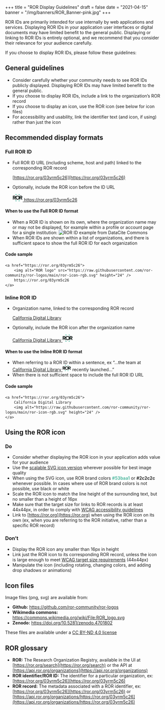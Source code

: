 +++
title = "ROR Display Guidelines"
draft = false
date = "2021-04-15"
banner = "/img/banners/ROR_Banner-pink.jpg"
+++

ROR IDs are primarily intended for use internally by web applications and services. Displaying ROR IDs in your application user interfaces or digital documents may have limited benefit to the general public. Displaying or linking to ROR IDs is entirely optional, and we recommend that you consider their relevance for your audience carefully.

If you choose to display ROR IDs, please follow these guidelines:

## General guidelines

- Consider carefully whether your community needs to see ROR IDs publicly displayed.  Displaying ROR IDs  may have limited benefit to the general public.
- If you choose to display ROR IDs, include a link to the organization’s ROR record
- If you choose to display an icon, use the ROR  icon (see below for icon files)
- For accessibility and usability, link the identifier text (and icon, if using) rather than just the icon

## Recommended display formats

### Full ROR ID

- Full ROR ID URL (including scheme, host and path) linked to the corresponding ROR record

    [https://ror.org/03yrm5c26](https://ror.org/03yrm5c26)
- Optionally, include the ROR icon before the ID URL

    <p>
        <a href="https://ror.org/03yrm5c26">
            <img alt="ROR logo" src="https://raw.githubusercontent.com/ror-community/ror-logos/main/ror-icon-rgb.svg" height="24">
            https://ror.org/03yrm5c26
        </a>
    </p>

#### When to use the Full ROR ID format

- When a ROR ID is shown on its own, where the organization name may or may not be displayed, for example within a profile or account page for a single institution:
    ![ROR ID example from DataCite Commons](/img/ror-cdl-commons-ex.png)
- When ROR IDs are shown within a list of organizations, and there is sufficient space to show the full ROR ID for each organization

#### Code sample

    <a href="https://ror.org/03yrm5c26">
        <img alt="ROR logo" src="https://raw.githubusercontent.com/ror-community/ror-logos/main/ror-icon-rgb.svg" height="24" />
        https://ror.org/03yrm5c26
    </a>

### Inline ROR ID

- Organization name, linked to the corresponding ROR record

    [California Digital Library](https://ror.org/03yrm5c26)
- Optionally, include the ROR icon after the organization name

    <p>
        <a href="https://ror.org/03yrm5c26">
            California Digital Library
            <img alt="ROR logo" src="https://raw.githubusercontent.com/ror-community/ror-logos/main/ror-icon-rgb.svg" height="24">
        </a>
    </p>

#### When to use the Inline ROR ID format

- When referring to a ROR ID within a sentence, ex “...the team at <a href="https://ror.org/03yrm5c26">California Digital Library <img alt="ROR logo" src="https://raw.githubusercontent.com/ror-community/ror-logos/main/ror-icon-rgb.svg" height="20"></a> recently launched…”
- When there is not sufficient space to include the full ROR ID URL

#### Code sample

    <a href="https://ror.org/03yrm5c26">
        California Digital Library
        <img alt="https://raw.githubusercontent.com/ror-community/ror-logos/main/ror-icon-rgb.svg" height="24" />
    </a>

## Using the ROR icon

### Do

- Consider whether displaying the ROR icon in your application adds value for your audience
- Use the [scalable SVG icon version](https://raw.githubusercontent.com/ror-community/ror-logos/main/ror-icon-rgb.svg) wherever possible for best image quality
- When using the SVG icon, use ROR brand colors <span style="color:#53baa1;font-weight:bold">#53baa1</span> or <span style="color:#2c2c2c;font-weight:bold">#2c2c2c</span> whenever possible. In cases where use of ROR brand colors is not possible, use black or white
- Scale the ROR icon to match the line height of the surrounding text, but no smaller than a height of 16px
- Make sure that the target size for links to ROR records is at least 44x44px, in order to comply with [WCAG accessibility guidelines](https://www.w3.org/WAI/WCAG21/quickref/?showtechniques=255#target-size)
- Link to [https://ror.org](https://ror.org) when using the ROR icon on its own (ex, when you are referring to the ROR initiative, rather than a specific ROR record)

### Don’t
- Display the ROR icon any smaller than 16px in height
- Link just the ROR icon to its corresponding ROR record, unless the icon is large enough to meet [WCAG target size requirements](https://www.w3.org/WAI/WCAG21/quickref/?showtechniques=255#target-size) (44x44px)
- Manipulate the icon (including rotating, changing colors, and adding drop shadows or animations)

## Icon files
Image files (png, svg) are available from:
- **Github:** https://github.com/ror-community/ror-logos
- **Wikimedia commons:**  https://commons.wikimedia.org/wiki/File:ROR_logo.svg
- **Zenodo:** https://doi.org/10.5281/zenodo.4701802

These files are available under a [CC BY-ND 4.0 license](https://creativecommons.org/licenses/by-nd/4.0/)

## ROR glossary

- **ROR:** The Research Organization Registry, available in the UI at [https://ror.org/search](https://ror.org/search) or the API at [https://api.ror.org/organizations](https://api.ror.org/organizations)
- **ROR identifier/ROR ID:** The identifier for a particular organization, ex: [https://ror.org/03yrm5c26](https://ror.org/03yrm5c26)
- **ROR record:** The metadata associated with a ROR identifier, ex:  [https://ror.org/03yrm5c26](https://ror.org/03yrm5c26) or [https://api.ror.org/organizations/https://ror.org/03yrm5c26](https://api.ror.org/organizations/https://ror.org/03yrm5c26)
